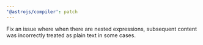 ```yaml
---
'@astrojs/compiler': patch
---
```


Fix an issue where when there are nested expressions, subsequent content was incorrectly treated as plain text in some cases.